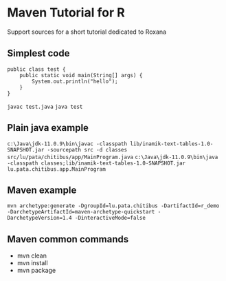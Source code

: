 # Maven Tutorial for R

Support sources for a short tutorial dedicated to Roxana

## Simplest code

```
public class test {
	public static void main(String[] args) {
		System.out.println("hello");
	}
}
```

``javac test.java``
``java test``

## Plain java example

``c:\Java\jdk-11.0.9\bin\javac -classpath lib/inamik-text-tables-1.0-SNAPSHOT.jar -sourcepath src -d classes src/lu/pata/chitibus/app/MainProgram.java``
``c:\Java\jdk-11.0.9\bin\java -classpath classes;lib/inamik-text-tables-1.0-SNAPSHOT.jar lu.pata.chitibus.app.MainProgram``

## Maven example

``mvn archetype:generate -DgroupId=lu.pata.chitibus -DartifactId=r_demo -DarchetypeArtifactId=maven-archetype-quickstart -DarchetypeVersion=1.4 -DinteractiveMode=false``

## Maven common commands

* mvn clean
* mvn install
* mvn package
